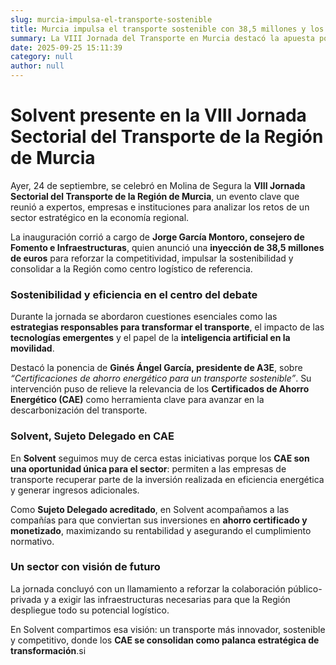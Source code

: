 ```yaml
---
slug: murcia-impulsa-el-transporte-sostenible
title: Murcia impulsa el transporte sostenible con 38,5 millones y los CAE como motor de cambio
summary: La VIII Jornada del Transporte en Murcia destacó la apuesta por la sostenibilidad con 38,5M€ de inversión. Los CAE se consolidan como herramienta clave, y en Solvent, como Sujeto Delegado, ayudamos a las empresas a rentabilizar sus proyectos.
date: 2025-09-25 15:11:39
category: null
author: null
---
```

# Solvent presente en la VIII Jornada Sectorial del Transporte de la Región de Murcia

Ayer, 24 de septiembre, se celebró en Molina de Segura la **VIII Jornada Sectorial del Transporte de la Región de Murcia**, un evento clave que reunió a expertos, empresas e instituciones para analizar los retos de un sector estratégico en la economía regional.

La inauguración corrió a cargo de **Jorge García Montoro, consejero de Fomento e Infraestructuras**, quien anunció una **inyección de 38,5 millones de euros** para reforzar la competitividad, impulsar la sostenibilidad y consolidar a la Región como centro logístico de referencia.

### Sostenibilidad y eficiencia en el centro del debate

Durante la jornada se abordaron cuestiones esenciales como las **estrategias responsables para transformar el transporte**, el impacto de las **tecnologías emergentes** y el papel de la **inteligencia artificial en la movilidad**.

Destacó la ponencia de **Ginés Ángel García, presidente de A3E**, sobre _“Certificaciones de ahorro energético para un transporte sostenible”_. Su intervención puso de relieve la relevancia de los **Certificados de Ahorro Energético (CAE)** como herramienta clave para avanzar en la descarbonización del transporte.

### Solvent, Sujeto Delegado en CAE

En **Solvent** seguimos muy de cerca estas iniciativas porque los **CAE son una oportunidad única para el sector**: permiten a las empresas de transporte recuperar parte de la inversión realizada en eficiencia energética y generar ingresos adicionales.

Como **Sujeto Delegado acreditado**, en Solvent acompañamos a las compañías para que conviertan sus inversiones en **ahorro certificado y monetizado**, maximizando su rentabilidad y asegurando el cumplimiento normativo.

### Un sector con visión de futuro

La jornada concluyó con un llamamiento a reforzar la colaboración público-privada y a exigir las infraestructuras necesarias para que la Región despliegue todo su potencial logístico.

En Solvent compartimos esa visión: un transporte más innovador, sostenible y competitivo, donde los **CAE se consolidan como palanca estratégica de transformación**.si
